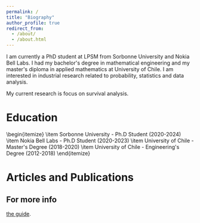 ```yaml
---
permalink: /
title: "Biography"
author_profile: true
redirect_from: 
  - /about/
  - /about.html
---
```


I am currently a PhD student at LPSM from Sorbonne University and Nokia Bell Labs. I had my bachelor's degree in mathematical engineering and my master's diploma in applied mathematics at University of Chile. I am interested in industrial research related to probability, statistics and data analysis.

My current research is focus on survival analysis. 


Education
======
\begin{itemize}
\item Sorbonne University - Ph.D Student (2020-2024)
\item Nokia Bell Labs - Ph.D Student (2020-2023)
\item University of Chile - Master's Degree (2018-2020)
\item University of Chile - Engineering's Degree (2012-2018)
\end{itemize}


Articles and Publications
======


For more info
------
[the guide](https://academicpages.github.io/markdown/).
